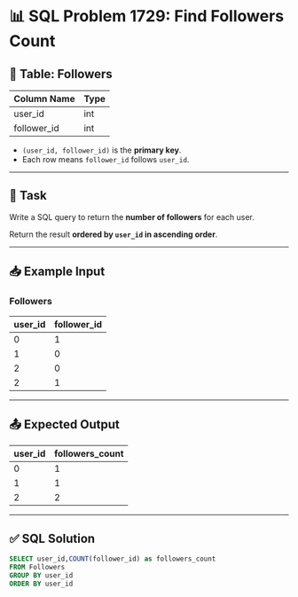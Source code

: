 # 📊 SQL Problem 1729: Find Followers Count

## 📘 Table: Followers

| Column Name | Type |
|-------------|------|
| user_id     | int  |
| follower_id | int  |

- `(user_id, follower_id)` is the **primary key**.
- Each row means `follower_id` follows `user_id`.

---

## 🎯 Task

Write a SQL query to return the **number of followers** for each user.

Return the result **ordered by `user_id` in ascending order**.

---

## 📥 Example Input

### Followers

| user_id | follower_id |
|---------|-------------|
| 0       | 1           |
| 1       | 0           |
| 2       | 0           |
| 2       | 1           |

---

## 📤 Expected Output

| user_id | followers_count |
|---------|------------------|
| 0       | 1                |
| 1       | 1                |
| 2       | 2                |

---

## ✅ SQL Solution

```sql
SELECT user_id,COUNT(follower_id) as followers_count
FROM Followers
GROUP BY user_id
ORDER BY user_id
```

